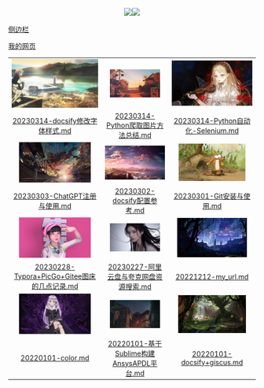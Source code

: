 <p align="center">  <a href="http://mail.qq.com/cgi-bin/qm_share?t=qm_mailme&email=gfnl5bOxs7fB8PCv4u7s" target="_blank"><img src="https://img.shields.io/badge/Email-xdd2026%40qq.com-green.svg"></a><a href=http://wpa.qq.com/msgrd?v=1&uin=1837990190&site=qq&menu=yes" target="_blank"><img src="https://img.shields.io/badge/QQ-1837990190-brightgreen"></a></p><span id="busuanzi_container_site_pv" style="display:none">本站总访问量：<span id="busuanzi_value_site_pv"></span> 次</span>

[侧边栏](_sidebar.md)

[我的网页](md_File/20221212-my_url.md)

|     |     |     |
|:---:|:---:|:---:|
|<img src = "pic/used/223600-152198856033a3.jpg" width = "111%" height = "111%">|<img src = "pic/used/102457-1522031097bfb0.jpg" width = "83%" height = "83%">|<img src = "pic/used/121624-15218649841397.jpg" width = "111%" height = "111%">|
| [20230314-docsify修改字体样式.md](md_File/docsify/20230314-docsify修改字体样式.md)| [20230314-Python爬取图片方法总结.md](md_File/Python/20230314-Python爬取图片方法总结.md)| [20230314-Python自动化-Selenium.md](md_File/Python/20230314-Python自动化-Selenium.md)|
|<img src = "pic/used/223528-1518014128a059.jpg" width = "83%" height = "83%">|<img src = "pic/used/234139-1518104499ecf7.jpg" width = "111%" height = "111%">|<img src = "pic/used/230332-15219902124db8.jpg" width = "83%" height = "83%">|
| [20230303-ChatGPT注册与使用.md](md_File/未分类/20230303-ChatGPT注册与使用.md)| [20230302-docsify配置参考.md](md_File/docsify/20230302-docsify配置参考.md)| [20230301-Git安装与使用.md](md_File/未分类/20230301-Git安装与使用.md)|
|<img src = "pic/used/150919-16204577598395.jpg" width = "83%" height = "83%">|<img src = "pic/used/235918-167794555878e8.jpg" width = "83%" height = "83%">|<img src = "pic/used/112408-15218618484242.jpg" width = "87%" height = "87%">|
| [20230228-Typora+PicGo+Gitee图床的几点记录.md](md_File/未分类/20230228-Typora+PicGo+Gitee图床的几点记录.md)| [20230227-阿里云盘与夸克网盘资源搜索.md](md_File/未分类/20230227-阿里云盘与夸克网盘资源搜索.md)| [20221212-my_url.md](md_File/20221212-my_url.md)|
|<img src = "pic/used/180957-1521540597a7bf.jpg" width = "83%" height = "83%">|<img src = "pic/used/210102-151749006260fa.jpg" width = "83%" height = "83%">|<img src = "pic/used/222744-15180136645e5d.jpg" width = "84%" height = "84%">| | | |
| [20220101-color.md](md_File/CAD_CAE/20220101-color.md)| [20220101-基于Sublime构建AnsysAPDL平台.md](md_File/CAD_CAE/20220101-基于Sublime构建AnsysAPDL平台.md)| [20220101-docsify+giscus.md](md_File/docsify/20220101-docsify+giscus.md)| | | |
